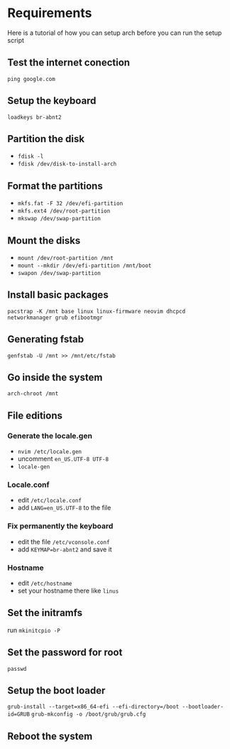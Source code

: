# Requirements
Here is a tutorial of how you can setup arch before you can run the setup script


## Test the internet conection
`ping google.com`


## Setup the keyboard
`loadkeys br-abnt2`


## Partition the disk
- `fdisk -l`
- `fdisk /dev/disk-to-install-arch`


## Format the partitions
- `mkfs.fat -F 32 /dev/efi-partition`
- `mkfs.ext4 /dev/root-partition`
- `mkswap /dev/swap-partition`


## Mount the disks
- `mount /dev/root-partition /mnt`
- `mount --mkdir /dev/efi-partition /mnt/boot`
- `swapon /dev/swap-partition`


## Install basic packages 
`pacstrap -K /mnt base linux linux-firmware neovim dhcpcd networkmanager grub efibootmgr`


## Generating fstab
`genfstab -U /mnt >> /mnt/etc/fstab`


## Go inside the system
`arch-chroot /mnt`


## File editions
### Generate the locale.gen
- `nvim /etc/locale.gen`
- uncomment `en_US.UTF-8 UTF-8`
- `locale-gen`

### Locale.conf
- edit `/etc/locale.conf`
- add `LANG=en_US.UTF-8` to the file

### Fix permanently the keyboard
- edit the file `/etc/vconsole.conf`
- add `KEYMAP=br-abnt2` and save it

### Hostname
- edit `/etc/hostname`
- set your hostname there like `linus`


## Set the initramfs
run `mkinitcpio -P`


## Set the password for root
`passwd`


## Setup the boot loader
`grub-install --target=x86_64-efi --efi-directory=/boot --bootloader-id=GRUB`
`grub-mkconfig -o /boot/grub/grub.cfg`


## Reboot the system
